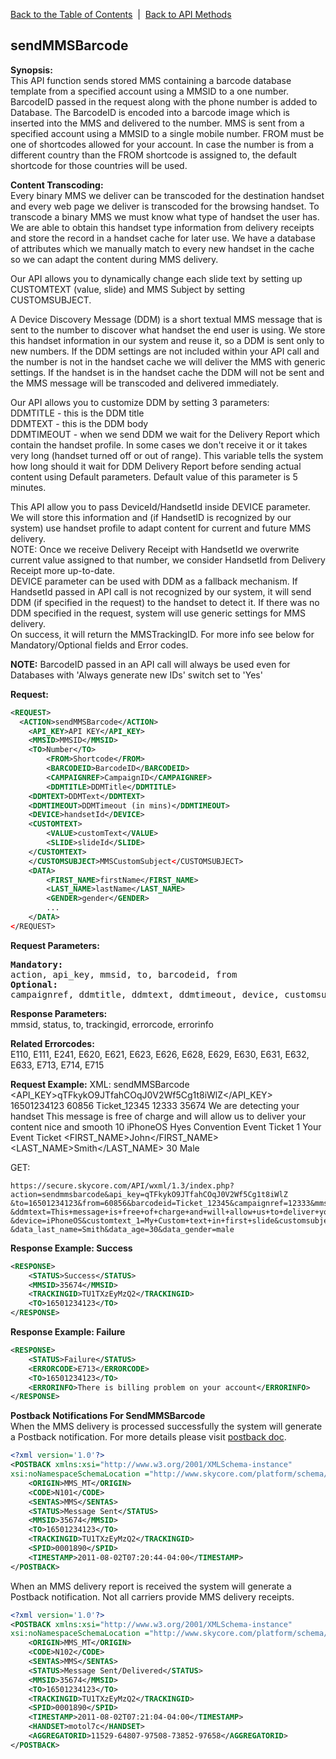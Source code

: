 [Back to the Table of Contents](/1.3/README.md)&nbsp;&nbsp;|&nbsp;&nbsp;[Back to API Methods](API_METHODS.md)
## sendMMSBarcode
__Synopsis:__  
This API function sends stored MMS containing a barcode database template from a specified account using a MMSID to a one number. BarcodeID passed in the request along with the phone number is added to Database. The BarcodeID is encoded into a barcode image which is inserted into the MMS and delivered to the number. MMS is sent from a specified account using a MMSID to a single mobile number. FROM must be one of shortcodes allowed for your account. In case the number is from a different country than the FROM shortcode is assigned to, the default shortcode for those countries will be used.

__Content Transcoding:__  
Every binary MMS we deliver can be transcoded for the destination handset and every web page we deliver is transcoded for the browsing handset. To transcode a binary MMS we must know what type of handset the user has. We are able to obtain this handset type information from delivery receipts and store the record in a handset cache for later use. We have a database of attributes which we manually match to every new handset in the cache so we can adapt the content during MMS delivery.

Our API allows you to dynamically change each slide text by setting up CUSTOMTEXT (value, slide) and MMS Subject by setting CUSTOMSUBJECT.

A Device Discovery Message (DDM) is a short textual MMS message that is sent to the number to discover what handset the end user is using. We store this handset information in our system and reuse it, so a DDM is sent only to new numbers. 
If the DDM settings are not included within your API call and the number is not in the handset cache we will deliver the MMS with generic settings. If the handset is in the handset cache the DDM will not be sent and the MMS message will be transcoded and delivered immediately.

Our API allows you to customize DDM by setting 3 parameters:  
DDMTITLE - this is the DDM title  
DDMTEXT - this is the DDM body  
DDMTIMEOUT - when we send DDM we wait for the Delivery Report which contain the handset profile. In some cases we don't receive it or it takes very long (handset turned off or out of range). This variable tells the system how long should it wait for DDM Delivery Report before sending actual content using Default parameters. Default value of this parameter is 5 minutes.

This API allow you to pass DeviceId/HandsetId inside DEVICE parameter. We will store this information and (if HandsetID is recognized by our system) use handset profile to adapt content for current and future MMS delivery.  
NOTE: Once we receive Delivery Receipt with HandsetId we overwrite current value assigned to that number, we consider HandsetId from Delivery Receipt more up-to-date.  
DEVICE parameter can be used with DDM as a fallback mechanism. If HandsetId passed in API call is not recognized by our system, it will send DDM (if specified in the request) to the handset to detect it. If there was no DDM specified in the request, system will use generic settings for MMS delivery.  
On success, it will return the MMSTrackingID. For more info see below for Mandatory/Optional fields and Error codes.  

__NOTE:__ BarcodeID passed in an API call will always be used even for Databases with 'Always generate new IDs' switch set to 'Yes'  

__Request:__
```xml
<REQUEST>
  <ACTION>sendMMSBarcode</ACTION>
    <API_KEY>API KEY</API_KEY>
    <MMSID>MMSID</MMSID>
    <TO>Number</TO>
        <FROM>Shortcode</FROM>
        <BARCODEID>BarcodeID</BARCODEID>
        <CAMPAIGNREF>CampaignID</CAMPAIGNREF>
        <DDMTITLE>DDMTitle</DDMTITLE>
    <DDMTEXT>DDMText</DDMTEXT>
    <DDMTIMEOUT>DDMTimeout (in mins)</DDMTIMEOUT>
    <DEVICE>handsetId</DEVICE>
    <CUSTOMTEXT>
        <VALUE>customText</VALUE>
        <SLIDE>slideId</SLIDE>
    </CUSTOMTEXT>
    </CUSTOMSUBJECT>MMSCustomSubject</CUSTOMSUBJECT>
    <DATA>
        <FIRST_NAME>firstName</FIRST_NAME>
        <LAST_NAME>lastName</LAST_NAME>
        <GENDER>gender</GENDER>
        ...
    </DATA>
</REQUEST>
```

__Request Parameters:__
<pre>
<strong>Mandatory:</strong>
action, api_key, mmsid, to, barcodeid, from
<strong>Optional: </strong>
campaignref, ddmtitle, ddmtext, ddmtimeout, device, customsubject, customText, data
</pre>

__Response Parameters:__  
mmsid, status, to, trackingid, errorcode, errorinfo

__Related Errorcodes:__  
E110, E111, E241, E620, E621, E623, E626, E628, E629, E630, E631, E632, E633, E713, E714, E715
  
__Request Example:__
XML:
<REQUEST>
    <ACTION>sendMMSBarcode</ACTION>
    <API_KEY>qTFkykO9JTfahCOqJ0V2Wf5Cg1t8iWlZ</API_KEY>
    <TO>16501234123</TO>
        <FROM>60856</FROM>
        <BARCODEID>Ticket_12345</BARCODEID>
        <CAMPAIGNREF>12333</CAMPAIGNREF>
    <MMSID>35674</MMSID>
    <DDMTITLE>We are detecting your handset</DDMTITLE>
        <DDMTEXT>This message is free of charge and will allow us to deliver your content nice and smooth</DDMTEXT>
        <DDMTIMEOUT>10</DDMTIMEOUT>
        <DEVICE>iPhoneOS</DEVICE>
        <CUSTOMTEXT>
            <VALUE>Hyes Convention Event Ticket</VALUE>
            <SLIDE>1</SLIDE>
        </CUSTOMTEXT>
        <CUSTOMSUBJECT>Your Event Ticket</CUSTOMSUBJECT>
    <DATA>
        <FIRST_NAME>John</FIRST_NAME>
        <LAST_NAME>Smith</LAST_NAME>
        <AGE>30</AGE>
        <GENDER>Male</GENDER>
    </DATA>        
</REQUEST>

GET:

    https://secure.skycore.com/API/wxml/1.3/index.php?action=sendmmsbarcode&api_key=qTFkykO9JTfahCOqJ0V2Wf5Cg1t8iWlZ
    &to=16501234123&from=60856&barcodeid=Ticket_12345&campaignref=12333&mmsid=35674&ddmtitle=We+are+detecting+your+handset
    &ddmtext=This+message+is+free+of+charge+and+will+allow+us+to+deliver+your+content+nice+and+smooth&ddmtimeout=5
    &device=iPhoneOS&customtext_1=My+Custom+text+in+first+slide&customsubject=My+Custom+Subject&data_first_name=John
    &data_last_name=Smith&data_age=30&data_gender=male

__Response Example: Success__
```xml
<RESPONSE>
    <STATUS>Success</STATUS>
    <MMSID>35674</MMSID>
    <TRACKINGID>TU1TXzEyMzQ2</TRACKINGID>
    <TO>16501234123</TO>
</RESPONSE>
```

__Response Example: Failure__
```xml
<RESPONSE>
    <STATUS>Failure</STATUS>
    <ERRORCODE>E713</ERRORCODE>
    <TO>16501234123</TO>
    <ERRORINFO>There is billing problem on your account</ERRORINFO>
</RESPONSE>
```

__Postback Notifications For SendMMSBarcode__  
When the MMS delivery is processed successfully the system will generate a Postback notification. For more details please visit [postback doc](https://github.com/SkycoreMobile/API/blob/master/1.3/CONTENTS/POSTBACK_NOTIFICATION_SYSTEM.md).
```xml
<?xml version='1.0'?>
<POSTBACK xmlns:xsi="http://www.w3.org/2001/XMLSchema-instance"
xsi:noNamespaceSchemaLocation ="http://www.skycore.com/platform/schema/postback.xsd">
	<ORIGIN>MMS_MT</ORIGIN>
	<CODE>N101</CODE>
	<SENTAS>MMS</SENTAS>
	<STATUS>Message Sent</STATUS>
	<MMSID>35674</MMSID>
	<TO>16501234123</TO>
	<TRACKINGID>TU1TXzEyMzQ2</TRACKINGID>
	<SPID>0001890</SPID>
	<TIMESTAMP>2011-08-02T07:20:44-04:00</TIMESTAMP>
</POSTBACK>
```

When an MMS delivery report is received the system will generate a Postback notification. Not all carriers provide MMS delivery receipts.
```xml
<?xml version='1.0'?>
<POSTBACK xmlns:xsi="http://www.w3.org/2001/XMLSchema-instance"
xsi:noNamespaceSchemaLocation ="http://www.skycore.com/platform/schema/postback.xsd">
	<ORIGIN>MMS_MT</ORIGIN>
	<CODE>N102</CODE>
	<SENTAS>MMS</SENTAS>
	<STATUS>Message Sent/Delivered</STATUS>
	<MMSID>35674</MMSID>
	<TO>16501234123</TO>
	<TRACKINGID>TU1TXzEyMzQ2</TRACKINGID>
	<SPID>0001890</SPID>
	<TIMESTAMP>2011-08-02T07:21:04-04:00</TIMESTAMP>
	<HANDSET>motol7c</HANDSET>
	<AGGREGATORID>11529-64807-97508-73852-97658</AGGREGATORID>
</POSTBACK>
```
